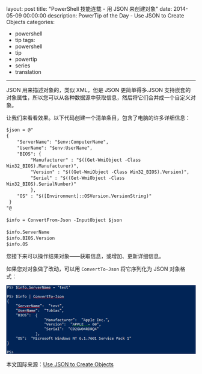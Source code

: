 layout: post
title: "PowerShell 技能连载 - 用 JSON 来创建对象"
date: 2014-05-09 00:00:00
description: PowerTip of the Day - Use JSON to Create Objects
categories:
- powershell
- tip
tags:
- powershell
- tip
- powertip
- series
- translation
---
JSON 用来描述对象的，类似 XML，但是 JSON 更简单得多.JSON 支持嵌套的对象属性，所以您可以从各种数据源中获取信息，然后将它们合并成一个自定义对象。

让我们来看看效果。以下代码创建一个清单条目，包含了电脑的许多详细信息：

    $json = @"
    {
        "ServerName": "$env:ComputerName",
        "UserName": "$env:UserName",
        "BIOS": {
             "Manufacturer" : "$((Get-WmiObject -Class Win32_BIOS).Manufacturer)",
             "Version" : "$((Get-WmiObject -Class Win32_BIOS).Version)",
             "Serial" : "$((Get-WmiObject -Class Win32_BIOS).SerialNumber)"
             },
        "OS" : "$([Environment]::OSVersion.VersionString)"
     }
    "@
    
    $info = ConvertFrom-Json -InputObject $json
    
    $info.ServerName
    $info.BIOS.Version
    $info.OS 

您接下来可以操作结果对象——获取信息，或增加、更新详细信息。

如果您对对象做了改动，可以用 `ConvertTo-Json` 将它序列化为 JSON 对象格式：

![](/img/2014-05-09-use-json-to-create-objects-001.png)

<!--more-->
本文国际来源：[Use JSON to Create Objects](http://community.idera.com/powershell/powertips/b/tips/posts/use-json-to-create-objects)
